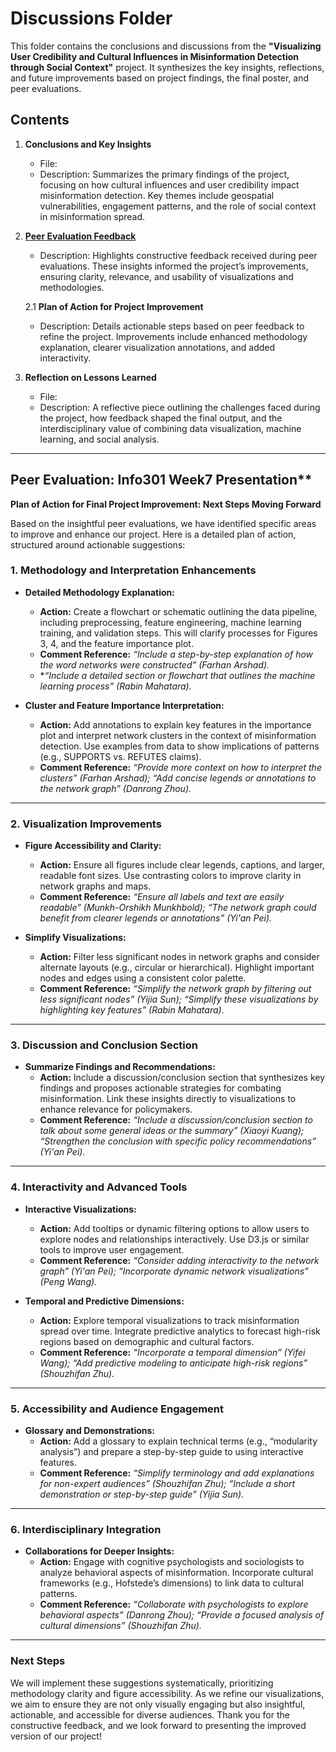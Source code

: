 # Discussions Folder

This folder contains the conclusions and discussions from the **"Visualizing User Credibility and Cultural Influences in Misinformation Detection through Social Context"** project. It synthesizes the key insights, reflections, and future improvements based on project findings, the final poster, and peer evaluations.

## Contents

1. **Conclusions and Key Insights**  
   - File: 
   - Description: Summarizes the primary findings of the project, focusing on how cultural influences and user credibility impact misinformation detection. Key themes include geospatial vulnerabilities, engagement patterns, and the role of social context in misinformation spread.  

2. [**Peer Evaluation Feedback**](./README.md#peer-evaluation-info301-week7-presentation)
   - Description: Highlights constructive feedback received during peer evaluations. These insights informed the project’s improvements, ensuring clarity, relevance, and usability of visualizations and methodologies.

   2.1 **Plan of Action for Project Improvement**
    - Description: Details actionable steps based on peer feedback to refine the project. Improvements include enhanced methodology explanation, clearer visualization annotations, and added interactivity.  


2. **Reflection on Lessons Learned**  
   - File: 
   - Description: A reflective piece outlining the challenges faced during the project, how feedback shaped the final output, and the interdisciplinary value of combining data visualization, machine learning, and social analysis.  

---


## Peer Evaluation: Info301 Week7 Presentation**

**Plan of Action for Final Project Improvement: Next Steps Moving Forward**

Based on the insightful peer evaluations, we have identified specific areas to improve and enhance our project. Here is a detailed plan of action, structured around actionable suggestions:

### **1. Methodology and Interpretation Enhancements**
- **Detailed Methodology Explanation:**
  - **Action:** Create a flowchart or schematic outlining the data pipeline, including preprocessing, feature engineering, machine learning training, and validation steps. This will clarify processes for Figures 3, 4, and the feature importance plot.
  - **Comment Reference:** *“Include a step-by-step explanation of how the word networks were constructed” (Farhan Arshad).*  
  - **“Include a detailed section or flowchart that outlines the machine learning process” (Rabin Mahatara).*  

- **Cluster and Feature Importance Interpretation:**
  - **Action:** Add annotations to explain key features in the importance plot and interpret network clusters in the context of misinformation detection. Use examples from data to show implications of patterns (e.g., SUPPORTS vs. REFUTES claims).
  - **Comment Reference:** *“Provide more context on how to interpret the clusters” (Farhan Arshad);* *“Add concise legends or annotations to the network graph” (Danrong Zhou).*

---

### **2. Visualization Improvements**
- **Figure Accessibility and Clarity:**
  - **Action:** Ensure all figures include clear legends, captions, and larger, readable font sizes. Use contrasting colors to improve clarity in network graphs and maps.  
  - **Comment Reference:** *“Ensure all labels and text are easily readable” (Munkh-Orshikh Munkhbold);* *“The network graph could benefit from clearer legends or annotations” (Yi'an Pei).*

- **Simplify Visualizations:**
  - **Action:** Filter less significant nodes in network graphs and consider alternate layouts (e.g., circular or hierarchical). Highlight important nodes and edges using a consistent color palette.
  - **Comment Reference:** *“Simplify the network graph by filtering out less significant nodes” (Yijia Sun);* *“Simplify these visualizations by highlighting key features” (Rabin Mahatara).*

---

### **3. Discussion and Conclusion Section**
- **Summarize Findings and Recommendations:**
  - **Action:** Include a discussion/conclusion section that synthesizes key findings and proposes actionable strategies for combating misinformation. Link these insights directly to visualizations to enhance relevance for policymakers.
  - **Comment Reference:** *“Include a discussion/conclusion section to talk about some general ideas or the summary” (Xiaoyi Kuang);* *“Strengthen the conclusion with specific policy recommendations” (Yi'an Pei).*

---

### **4. Interactivity and Advanced Tools**
- **Interactive Visualizations:**
  - **Action:** Add tooltips or dynamic filtering options to allow users to explore nodes and relationships interactively. Use D3.js or similar tools to improve user engagement.
  - **Comment Reference:** *“Consider adding interactivity to the network graph” (Yi'an Pei);* *“Incorporate dynamic network visualizations” (Peng Wang).*

- **Temporal and Predictive Dimensions:**
  - **Action:** Explore temporal visualizations to track misinformation spread over time. Integrate predictive analytics to forecast high-risk regions based on demographic and cultural factors.
  - **Comment Reference:** *“Incorporate a temporal dimension” (Yifei Wang);* *“Add predictive modeling to anticipate high-risk regions” (Shouzhifan Zhu).*

---

### **5. Accessibility and Audience Engagement**
- **Glossary and Demonstrations:**
  - **Action:** Add a glossary to explain technical terms (e.g., “modularity analysis”) and prepare a step-by-step guide to using interactive features.
  - **Comment Reference:** *“Simplify terminology and add explanations for non-expert audiences” (Shouzhifan Zhu);* *“Include a short demonstration or step-by-step guide” (Yijia Sun).*

---

### **6. Interdisciplinary Integration**
- **Collaborations for Deeper Insights:**
  - **Action:** Engage with cognitive psychologists and sociologists to analyze behavioral aspects of misinformation. Incorporate cultural frameworks (e.g., Hofstede’s dimensions) to link data to cultural patterns.
  - **Comment Reference:** *“Collaborate with psychologists to explore behavioral aspects” (Danrong Zhou);* *“Provide a focused analysis of cultural dimensions” (Shouzhifan Zhu).*

---

### **Next Steps**
We will implement these suggestions systematically, prioritizing methodology clarity and figure accessibility. As we refine our visualizations, we aim to ensure they are not only visually engaging but also insightful, actionable, and accessible for diverse audiences. Thank you for the constructive feedback, and we look forward to presenting the improved version of our project!